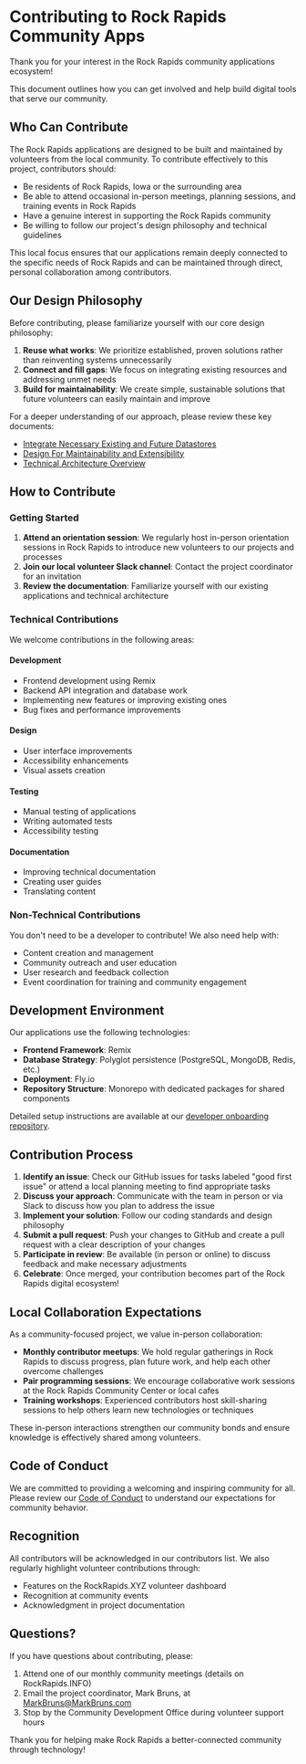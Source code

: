 # Contributing to Rock Rapids Community Apps

Thank you for your interest in the Rock Rapids community applications ecosystem! 

This document outlines how you can get involved and help build digital tools that serve our community.

## Who Can Contribute

The Rock Rapids applications are designed to be built and maintained by volunteers from the local community. To contribute effectively to this project, contributors should:

- Be residents of Rock Rapids, Iowa or the surrounding area
- Be able to attend occasional in-person meetings, planning sessions, and training events in Rock Rapids
- Have a genuine interest in supporting the Rock Rapids community
- Be willing to follow our project's design philosophy and technical guidelines

This local focus ensures that our applications remain deeply connected to the specific needs of Rock Rapids and can be maintained through direct, personal collaboration among contributors.

## Our Design Philosophy

Before contributing, please familiarize yourself with our core design philosophy:

1. **Reuse what works**: We prioritize established, proven solutions rather than reinventing systems unnecessarily
2. **Connect and fill gaps**: We focus on integrating existing resources and addressing unmet needs
3. **Build for maintainability**: We create simple, sustainable solutions that future volunteers can easily maintain and improve

For a deeper understanding of our approach, please review these key documents:
- [Integrate Necessary Existing and Future Datastores](https://rockrapids.github.io/communication/2025/03/31/RockRapidsApps-Step0-1.html)
- [Design For Maintainability and Extensibility](https://rockrapids.github.io/communication/2025/03/31/RockRapidsApps-Step0-4.html)
- [Technical Architecture Overview](https://rockrapids.github.io/communication/2025/03/29/RockRapidsApps.html)

## How to Contribute

### Getting Started

1. **Attend an orientation session**: We regularly host in-person orientation sessions in Rock Rapids to introduce new volunteers to our projects and processes
2. **Join our local volunteer Slack channel**: Contact the project coordinator for an invitation
3. **Review the documentation**: Familiarize yourself with our existing applications and technical architecture

### Technical Contributions

We welcome contributions in the following areas:

#### Development
- Frontend development using Remix
- Backend API integration and database work
- Implementing new features or improving existing ones
- Bug fixes and performance improvements

#### Design
- User interface improvements
- Accessibility enhancements
- Visual assets creation

#### Testing
- Manual testing of applications
- Writing automated tests
- Accessibility testing

#### Documentation
- Improving technical documentation
- Creating user guides
- Translating content

### Non-Technical Contributions

You don't need to be a developer to contribute! We also need help with:

- Content creation and management
- Community outreach and user education
- User research and feedback collection
- Event coordination for training and community engagement

## Development Environment

Our applications use the following technologies:

- **Frontend Framework**: Remix
- **Database Strategy**: Polyglot persistence (PostgreSQL, MongoDB, Redis, etc.)
- **Deployment**: Fly.io
- **Repository Structure**: Monorepo with dedicated packages for shared components

Detailed setup instructions are available at our [developer onboarding repository](https://github.com/rockrapids/developer-onboarding).

## Contribution Process

1. **Identify an issue**: Check our GitHub issues for tasks labeled "good first issue" or attend a local planning meeting to find appropriate tasks
2. **Discuss your approach**: Communicate with the team in person or via Slack to discuss how you plan to address the issue
3. **Implement your solution**: Follow our coding standards and design philosophy
4. **Submit a pull request**: Push your changes to GitHub and create a pull request with a clear description of your changes
5. **Participate in review**: Be available (in person or online) to discuss feedback and make necessary adjustments
6. **Celebrate**: Once merged, your contribution becomes part of the Rock Rapids digital ecosystem!

## Local Collaboration Expectations

As a community-focused project, we value in-person collaboration:

- **Monthly contributor meetups**: We hold regular gatherings in Rock Rapids to discuss progress, plan future work, and help each other overcome challenges
- **Pair programming sessions**: We encourage collaborative work sessions at the Rock Rapids Community Center or local cafes
- **Training workshops**: Experienced contributors host skill-sharing sessions to help others learn new technologies or techniques

These in-person interactions strengthen our community bonds and ensure knowledge is effectively shared among volunteers.

## Code of Conduct

We are committed to providing a welcoming and inspiring community for all. Please review our [Code of Conduct](CODE_OF_CONDUCT.md) to understand our expectations for community behavior.

## Recognition

All contributors will be acknowledged in our contributors list. We also regularly highlight volunteer contributions through:

- Features on the RockRapids.XYZ volunteer dashboard
- Recognition at community events
- Acknowledgment in project documentation

## Questions?

If you have questions about contributing, please:

1. Attend one of our monthly community meetings (details on RockRapids.INFO)
2. Email the project coordinator, Mark Bruns, at MarkBruns@MarkBruns.com
3. Stop by the Community Development Office during volunteer support hours

Thank you for helping make Rock Rapids a better-connected community through technology!